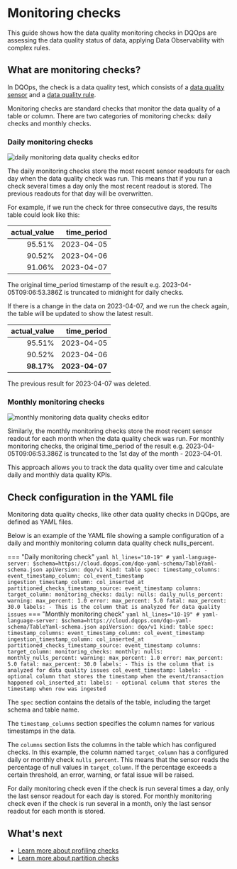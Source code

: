 # Monitoring checks
This guide shows how the data quality monitoring checks in DQOps are assessing the data quality status of data, applying Data Observability with complex rules.

## What are monitoring checks?

In DQOps, the check is a data quality test, which consists of a [data quality sensor](../definition-of-data-quality-sensors.md) and a
[data quality rule](../definition-of-data-quality-rules.md).

Monitoring checks are standard checks that monitor the data quality of a table or column. There are two categories of 
monitoring checks: daily checks and monthly checks.

### **Daily monitoring checks**

![daily monitoring data quality checks editor](https://dqops.com/docs/images/concepts/types-of-data-quality-checks/daily-monitoring-checks-editor-min.png)

The daily monitoring checks store the most recent sensor readouts for each day when the data quality check was run. 
This means that if you run a check several times a day only the most recent readout is stored. The previous readouts for 
that day will be overwritten. 

For example, if we run the check for three consecutive days, the results table could look like this:

| actual_value | time_period |
|-------------:|------------:|
 |       95.51% |  2023-04-05 |
 |       90.52% |  2023-04-06 |
 |       91.06% |  2023-04-07 |

The original time_period timestamp of the result e.g. 2023-04-05T09:06:53.386Z is truncated to midnight for daily checks.

If there is a change in the data on 2023-04-07, and we run the check again, the table will be updated to show the latest result. 

| actual_value |    time_period |
|-------------:|---------------:|
|       95.51% |     2023-04-05 |
|       90.52% |     2023-04-06 |
|   **98.17%** | **2023-04-07** |

The previous result for 2023-04-07 was deleted.

### **Monthly monitoring checks**

![monthly monitoring data quality checks editor](https://dqops.com/docs/images/concepts/types-of-data-quality-checks/monthly-monitoring-checks-editor-min.png)


Similarly, the monthly monitoring checks store the most recent sensor readout for each month when the data quality check was run.
For monthly monitoring checks, the original time_period of the result e.g. 2023-04-05T09:06:53.386Z is truncated to the 1st day of the month - 2023-04-01. 

This approach allows you to track the data quality over time and calculate daily and monthly data quality KPIs.

## Check configuration in the YAML file
Monitoring data quality checks, like other data quality checks in DQOps, are defined as YAML files.

Below is an example of the YAML file showing a sample configuration of a daily and monthly monitoring column data quality check
nulls_percent.

=== "Daily monitoring check"
    ``` yaml hl_lines="10-19"
    # yaml-language-server: $schema=https://cloud.dqops.com/dqo-yaml-schema/TableYaml-schema.json
    apiVersion: dqo/v1
    kind: table
    spec:
      timestamp_columns:
        event_timestamp_column: col_event_timestamp
        ingestion_timestamp_column: col_inserted_at
        partitioned_checks_timestamp_source: event_timestamp
      columns:
        target_column:
          monitoring_checks:
            daily:
              nulls:
                daily_nulls_percent:
                  warning:
                    max_percent: 1.0
                  error:
                    max_percent: 5.0
                  fatal:
                    max_percent: 30.0
          labels:
          - This is the column that is analyzed for data quality issues
    ```
=== "Monthly monitoring check"
    ``` yaml hl_lines="10-19"
    # yaml-language-server: $schema=https://cloud.dqops.com/dqo-yaml-schema/TableYaml-schema.json
    apiVersion: dqo/v1
    kind: table
    spec:
      timestamp_columns:
        event_timestamp_column: col_event_timestamp
        ingestion_timestamp_column: col_inserted_at
        partitioned_checks_timestamp_source: event_timestamp
      columns:
        target_column:
          monitoring_checks:
            monthly:
              nulls:
                monthly_nulls_percent:
                  warning:
                    max_percent: 1.0
                  error:
                    max_percent: 5.0
                  fatal:
                    max_percent: 30.0
          labels:
          - This is the column that is analyzed for data quality issues
        col_event_timestamp:
          labels:
          - optional column that stores the timestamp when the event/transaction happened
        col_inserted_at:
          labels:
          - optional column that stores the timestamp when row was ingested
    ```

The `spec` section contains the details of the table, including the target schema and table name.

The `timestamp_columns` section specifies the column names for various timestamps in the data.

The `columns` section lists the columns in the table which has configured checks. In this example, the column named
`target_column` has a configured daily or monthly check `nulls_percent`. This means that the sensor reads the percentage of null
values in `target_column`. If the percentage exceeds a certain threshold, an error, warning, or fatal issue will
be raised. 

For daily monitoring check even if the check is run several times a day, only the last sensor readout for each day
is stored. For monthly monitoring check even if the check is run several in a month, only the last sensor readout for each month
is stored.

## What's next 

- [Learn more about profiling checks](data-profiling-checks.md)
- [Learn more about partition checks](partition-checks.md)
